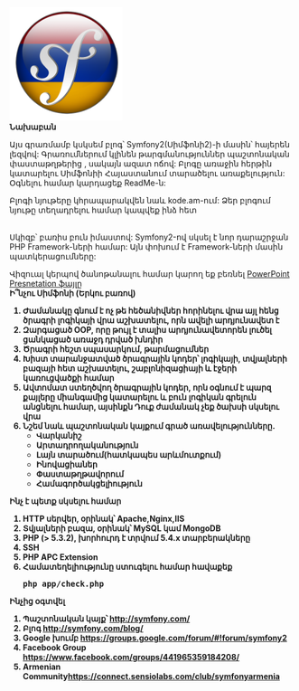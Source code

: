 <img border="0" src="../img/symfony2hy.png" width="200"></a>
<br>
<b>Նախաբան</b><br>
<p>Այս գրառմամբ կսկսեմ բլոգ՝ Symfony2(Սիմֆոնի2)-ի մասին՝ հայերեն լեզվով: Գրառումներում կլինեն թարգմանություններ պաշտոնական փաստաթղթերից , սակայն ազատ ոճով: Բլոգը առաջին հերթին 
կատարելու  Սիմֆոնիի Հայաստանում տարածելու առաքելություն: Օգնելու համար կարդացեք ReadMe-ն:</p>
<p>Բլոգի նյութերը կհրապարակվեն նաև kode.am-ում: Ձեր բլոգում նյութը տեղադրելու համար կապվեք ինձ հետ</p>
<br>
Սկիզբ՝ բառիս բուն իմաստով: Symfony2-ով սկսել է նոր դարաշրջան PHP Framework-ների համար: Այն փոխում է Framework-ների մասին պատկերացումները:</div>
<br />
<p>Վիզուալ կերպով ծանոթանալու համար կարող եք բեռնել <a href="https://googledrive.com/host/0B3R_ZDBa-XVUSDN4SG5qLUstM00">PowerPoint Presnetation ֆայլը</a>
<br /><b>Ի՞նչու Սիմֆոնի</b<br/>
(Երկու բառով)
<ol>
<li>Ժամանակը գնում է ոչ թե հեծանիվներ հորինելու վրա այլ հենց ծրագրի լոգիկայի վրա աշխատելու, որն ավելի արդյունավետ է</li>
<li>Զարգացած OOP, որը թույլ է տալիս արդյունավետորեն լուծել ցանկացած առաջդ դրված խնդիր</li>
<li>Ծրագրի հեշտ սպասարկում, թարմացումներ</li>
<li>Խիստ տարանջատված ծրագրային կոդեր՝ լոգիկայի, տվյալների բազայի հետ աշխատելու, շաբլոնիզացիայի և էջերի կառուցվածքի համար</li>
<li>Ավտոմատ ստեղծվող ծրագրային կոդեր, որն օգնում է պարզ քայլերը միանգամից կատարելու և բուն լոգիկան գրելուն անցնելու համար, այսինքն Դուք ժամանակ չեք ծախսի սկսելու վրա</li>
<li>Նշեմ նաև պաշտոնական կայքում գրած առավելությունները.
<ul>
<li>Վարկանիշ</li> 
<li>Արտադրողականություն</li>
<li>Լայն տարածում(հատկապես արևմուտքում)</li>
<li>Ինովացիաներ</li>
<li>Փաստաթղթավորում</li>
<li>Համագործակցելիություն
</ul>
</li>
</ol>
</div>

<b>Ինչ է պետք սկսելու համար</b>
<ol>
<li>HTTP սերվեր, օրինակ՝ Apache,Nginx,IIS</li>
<li>Տվյալների բազա, օրինակ՝ MySQL կամ MongoDB</li>
<li>PHP (&gt; 5.3.2), խորհուրդ է տրվում 5.4.x տարբերակները</li>
<li>SSH</li>
<li>PHP APC Extension</li>
<li>Համատեղելիությունը ստուգելու համար հավաքեք <pre>php app/check.php</pre></li>
</ol>

</div>
<b>Ինչից օգտվել</b></div>
<br>
<ol>
<li><b>Պաշտոնական կայք՝ </b><a href="http://symfony.com/">http://symfony.com/</a></li>
<li><b>Բլոգ </b><a href="http://symfony.com/blog/">http://symfony.com/blog/</a></li>
<li><b>Google </b><b>խումբ</b><b> </b><a href="https://groups.google.com/forum/#!forum/symfony2">https://groups.google.com/forum/#!forum/symfony2</a></li>
<li><b>Facebook Group</b> <a href="https://www.facebook.com/groups/441965359184208/">https://www.facebook.com/groups/441965359184208/</a>
<li><b>Armenian Community</b><a href="https://connect.sensiolabs.com/club/symfonyarmenia">https://connect.sensiolabs.com/club/symfonyarmenia</a></li>
</ol>
